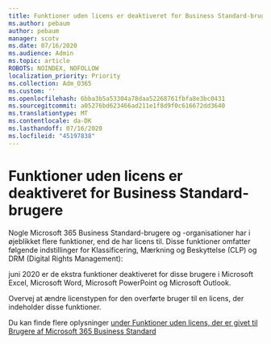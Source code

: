 ```yaml
---
title: Funktioner uden licens er deaktiveret for Business Standard-brugere
ms.author: pebaum
author: pebaum
manager: scotv
ms.date: 07/16/2020
ms.audience: Admin
ms.topic: article
ROBOTS: NOINDEX, NOFOLLOW
localization_priority: Priority
ms.collection: Adm_O365
ms.custom: ''
ms.openlocfilehash: 6bba3b5a53304a78daa52268761fbfa8e3bc0431
ms.sourcegitcommit: a05276bd623466ad211e1f8d9f0c616672dd3640
ms.translationtype: MT
ms.contentlocale: da-DK
ms.lasthandoff: 07/16/2020
ms.locfileid: "45197838"
---
```

# <a name="unlicensed-features-turned-off-for-business-standard-users"></a>Funktioner uden licens er deaktiveret for Business Standard-brugere

Nogle Microsoft 365 Business Standard-brugere og -organisationer har i øjeblikket flere funktioner, end de har licens til. Disse funktioner omfatter følgende indstillinger for Klassificering, Mærkning og Beskyttelse (CLP) og DRM (Digital Rights Management):
    
juni 2020 er de ekstra funktioner deaktiveret for disse brugere i Microsoft Excel, Microsoft Word, Microsoft PowerPoint og Microsoft Outlook.

Overvej at ændre licenstypen for den overførte bruger til en licens, der indeholder disse funktioner. 

Du kan finde flere oplysninger [under Funktioner uden licens, der er givet til Brugere af Microsoft 365 Business Standard](https://support.microsoft.com/help/4568654/extra-features-to-be-turned-off-for-microsoft-365-business-standard?preview)